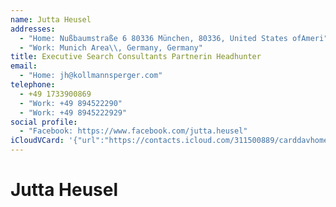 ```yaml
---
name: Jutta Heusel
addresses:
  - "Home: Nußbaumstraße 6 80336 München, 80336, United States ofAmeri"
  - "Work: Munich Area\\, Germany, Germany"
title: Executive Search Consultants Partnerin Headhunter
email:
  - "Home: jh@kollmannsperger.com"
telephone:
  - +49 1733900869
  - "Work: +49 894522290"
  - "Work: +49 8945222929"
social profile:
  - "Facebook: https://www.facebook.com/jutta.heusel"
iCloudVCard: '{"url":"https://contacts.icloud.com/311500889/carddavhome/card/MGE5NTYyMWEtOWVjYi00OGFiLWFiZDItZjQzZDBkMzA1MjQ4.vcf","etag":"\"kmfhbp9r\"","data":"BEGIN:VCARD\r\nVERSION:3.0\r\nFN:\r\nN:Heusel;Jutta;;;\r\nUID:0a95621a-9ecb-48ab-abd2-f43d0d305248\r\nADR;TYPE=HOME:;;;Nußbaumstraße 6 80336 München;80336;;United States ofAmeri\r\n ;\r\nADR;TYPE=WORK:;;;Munich Area\\, Germany;;;Germany;\r\nPRODID:ez-vcard 0.9.13-fc\r\nREV:2025-04-03T22:08:44Z\r\nORG:;\r\nTITLE:Executive Search Consultants Partnerin Headhunter\r\nEMAIL;TYPE=HOME:jh@kollmannsperger.com\r\nPHOTO;VALUE=uri:https://gateway.icloud.com/contacts/311500889/ck/card/0406a\r\n bea44be01b3ff5dbbd7d08c4dae\r\nTEL;TYPE=CELL:+49 1733900869\r\nTEL;TYPE=WORK:+49 894522290\r\nTEL;TYPE=WORK:+49 8945222929\r\nX-SOCIALPROFILE;TYPE=facebook;X-USER=jutta.heusel;X-USERID=563661854;X-DISP\r\n LAYNAME=Jutta Heusel:https://www.facebook.com/jutta.heusel\r\nEND:VCARD"}'
---
```

# Jutta Heusel